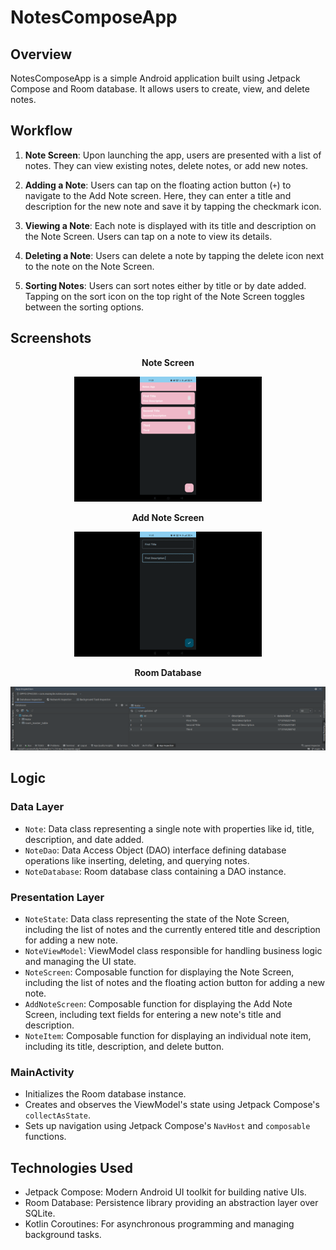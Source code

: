 # NotesComposeApp

## Overview

NotesComposeApp is a simple Android application built using Jetpack Compose and Room database. It allows users to create, view, and delete notes.

## Workflow

1. **Note Screen**: Upon launching the app, users are presented with a list of notes. They can view existing notes, delete notes, or add new notes.

2. **Adding a Note**: Users can tap on the floating action button (`+`) to navigate to the Add Note screen. Here, they can enter a title and description for the new note and save it by tapping the checkmark icon.

3. **Viewing a Note**: Each note is displayed with its title and description on the Note Screen. Users can tap on a note to view its details.

4. **Deleting a Note**: Users can delete a note by tapping the delete icon next to the note on the Note Screen.

5. **Sorting Notes**: Users can sort notes either by title or by date added. Tapping on the sort icon on the top right of the Note Screen toggles between the sorting options.

## Screenshots

<!-- Include screenshots of your app's UI here -->

<div align="center">

**Note Screen**

![Note Screen](screenshots/note.png)

</div>

<div align="center">

**Add Note Screen**

![Add Note Screen](screenshots/add.png)

</div>

<div align="center">

**Room Database**

![Room Database](screenshots/room.png)

</div>

## Logic

### Data Layer

- `Note`: Data class representing a single note with properties like id, title, description, and date added.
- `NoteDao`: Data Access Object (DAO) interface defining database operations like inserting, deleting, and querying notes.
- `NoteDatabase`: Room database class containing a DAO instance.

### Presentation Layer

- `NoteState`: Data class representing the state of the Note Screen, including the list of notes and the currently entered title and description for adding a new note.
- `NoteViewModel`: ViewModel class responsible for handling business logic and managing the UI state.
- `NoteScreen`: Composable function for displaying the Note Screen, including the list of notes and the floating action button for adding a new note.
- `AddNoteScreen`: Composable function for displaying the Add Note Screen, including text fields for entering a new note's title and description.
- `NoteItem`: Composable function for displaying an individual note item, including its title, description, and delete button.

### MainActivity

- Initializes the Room database instance.
- Creates and observes the ViewModel's state using Jetpack Compose's `collectAsState`.
- Sets up navigation using Jetpack Compose's `NavHost` and `composable` functions.

## Technologies Used

- Jetpack Compose: Modern Android UI toolkit for building native UIs.
- Room Database: Persistence library providing an abstraction layer over SQLite.
- Kotlin Coroutines: For asynchronous programming and managing background tasks.
